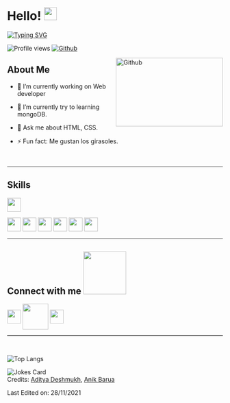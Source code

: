 <h1> Hello! <img src = "https://raw.githubusercontent.com/MartinHeinz/MartinHeinz/master/wave.gif" width = 30px> </h1>
<p align='center'>
</p>

[![Typing SVG](https://readme-typing-svg.herokuapp.com?font=Montserrat&color=%2336BCF7&size=36&vCenter=true&lines=I'm+Saptapan+Barua)](https://git.io/typing-svg)


![Profile views](https://visitor-badge.glitch.me/badge?page_id=DruboSaptapan.Aditya664)
[![Github](https://img.shields.io/github/followers/DruboSaptapan?label=Follow&style=social)](https://github.com/DruboSaptapan)

<img width="250" height="160" align="right" alt="Github" src="https://github.com/abhisheknaiidu/abhisheknaiidu/blob/master/code.gif?raw=true" />

<h2> About Me </h2>


- 🔭 I’m currently working on  Web developer
  
- 🌱 I’m currently try to learning mongoDB.
  
- 💬 Ask me about HTML, CSS.
  
- ⚡ Fun fact: Me gustan los girasoles.
<br>

<hr/>

<h2> Skills</h2> <img src = "https://media2.giphy.com/media/QssGEmpkyEOhBCb7e1/giphy.gif?cid=ecf05e47a0n3gi1bfqntqmob8g9aid1oyj2wr3ds3mg700bl&rid=giphy.gif" width = 32px> 
<p>
    <img width ='32px' src ='https://raw.githubusercontent.com/rahulbanerjee26/githubAboutMeGenerator/main/icons/css.svg'>
    <img width ='32px' src ='https://raw.githubusercontent.com/rahulbanerjee26/githubAboutMeGenerator/main/icons/html.svg'>
    <img width ='32px' src ='https://raw.githubusercontent.com/rahulbanerjee26/githubAboutMeGenerator/main/icons/javascript.svg'>
    <img width ='32px' src ='https://raw.githubusercontent.com/rahulbanerjee26/githubAboutMeGenerator/main/icons/reactjs.svg'>
    <img width ='32px' src ='https://raw.githubusercontent.com/rahulbanerjee26/githubAboutMeGenerator/main/icons/firebase.svg'>
    <img width ='32px' src ='https://raw.githubusercontent.com/rahulbanerjee26/githubAboutMeGenerator/main/icons/heroku.svg'>
</p>

<hr/>

<h2> Connect with me <img src='https://raw.githubusercontent.com/ShahriarShafin/ShahriarShafin/main/Assets/handshake.gif' width="100px"> </h2>
<a href = 'https://www.linkedin.com/in/saptapan-barua-6ba26819a/'> <img width = '32px' align= 'center' src="https://raw.githubusercontent.com/rahulbanerjee26/githubAboutMeGenerator/main/icons/linked-in-alt.svg"/></a>
<a href = 'mailto:saptapan2017@gmail.com'> <img width = '60px' align= 'center' src="https://i.postimg.cc/ydfvh2s5/Gmail-logo-removebg-preview.png"/></a>
<!-- <a href = 'http://aditya664.me/'> <img width = '32px' align= 'center' src="https://raw.githubusercontent.com/rahulbanerjee26/githubAboutMeGenerator/main/icons/portfolio.png"/></a>  -->
<a href = 'https://github.com/DruboSaptapan'> <img width = '32px' align= 'center' src="https://raw.githubusercontent.com/rahulbanerjee26/githubAboutMeGenerator/main/icons/github.svg"/></a>
  
<br>
<hr/>
<br/>

<!-- | ![Saptapan's github stats](https://github-readme-stats.vercel.app/api?username=DruboSaptapan&show_icons=true&theme=tokyonight) | ![Saptapan GitHub Streak](https://github-readme-streak-stats.herokuapp.com/?user=DruboSaptapan4&theme=tokyonight)-->
![Top Langs](https://github-readme-stats.vercel.app/api/top-langs/?username=DruboSaptapan&theme=github_dark)

<!-- [![Github Stars](https://github-readme-stats.vercel.app/api?username=DruboSaptapan&theme=github_dark)] -->

<!-- [![Saptapan's GitHub Activity Graph](https://activity-graph.herokuapp.com/graph?username=DruboSaptapan&theme=react-dark)](https://git.io/praveenscience) -->

<!-- <p align="center"><img src="https://media.giphy.com/media/QaMcXSekUWx7aogAUr/giphy.gif" width="30" />&nbsp;Git profile Trophies</p><br>

[![trophy](https://github-profile-trophy.vercel.app/?username=DruboSaptapan&row=2&column=3&theme=algolia)](https://github.com/ryo-ma/github-profile-trophy) -->


![Jokes Card](https://readme-jokes.vercel.app/api?theme=algolia)
</br>
Credits: [Aditya Deshmukh](https://github.com/Aditya664), [Anik Barua](https://github.com/AnikBarua34)

Last Edited on: 28/11/2021